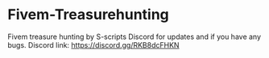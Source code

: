 # Fivem-Treasurehunting
Fivem treasure hunting by S-scripts
Discord for updates and if you have any bugs.
Discord link: https://discord.gg/RKB8dcFHKN
